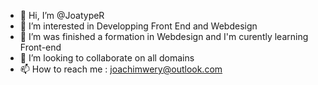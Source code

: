 - 👋 Hi, I’m @JoatypeR
- 👀 I’m interested in Developping Front End and Webdesign
- 🌱 I’m was finished a formation in Webdesign and I'm curently learning Front-end
- 💞️ I’m looking to collaborate on all domains 
- 📫 How to reach me : joachimwery@outlook.com

<!---
JoatypeR/JoatypeR is a ✨ special ✨ repository because its `README.md` (this file) appears on your GitHub profile.
You can click the Preview link to take a look at your changes.
--->

